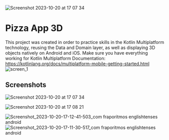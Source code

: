 ![Screenshot 2023-10-20 at 17 07 34](https://github.com/fraporitmos/pizza3DObjects/assets/146763614/4087719c-313d-4941-8e1b-82205528bb37)
# Pizza App 3D

This project was created in order to practice skills in the Kotlin Multiplatform technology, reusing the Data and Domain layer, as well as displaying 3D objects natively on Android and iOS.
Make sure you have everything working for Kotlin Multiplatform
Documentation: https://kotlinlang.org/docs/multiplatform-mobile-getting-started.html
![screen_1](https://github.com/fraporitmos/pizza3DObjects/assets/146763614/4c37b8b6-865b-402f-8a86-c0d12b353e9d)


## Screenshots

![Screenshot 2023-10-20 at 17 07 34](https://github.com/fraporitmos/pizza3DObjects/assets/146763614/3d023e91-5d1b-4207-b2bc-2d4a63eba6bb)

![Screenshot 2023-10-20 at 17 08 21](https://github.com/fraporitmos/pizza3DObjects/assets/146763614/a506a751-6e5d-41dc-aaaa-5e4bd1cde39d)


![Screenshot_2023-10-20-17-12-41-503_com fraporitmos englishtenses android](https://github.com/fraporitmos/pizza3DObjects/assets/146763614/71188344-c4af-41e1-8dfe-87df10ff1d06)
![Screenshot_2023-10-20-17-11-30-517_com fraporitmos englishtenses android](https://github.com/fraporitmos/pizza3DObjects/assets/146763614/2ce4c4cc-68db-46cf-aafe-78c4b30ffdd2)

